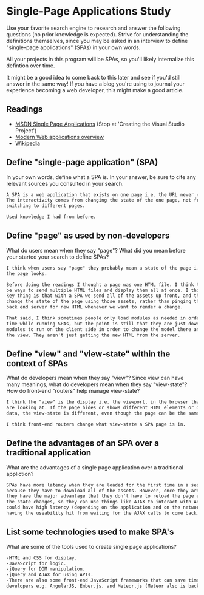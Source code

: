 # Single-Page Applications Study

Use your favorite search engine to research and answer the following questions
(no prior knowledge is expected). Strive for understanding the definitions
themselves, since you may be asked in an interview to define "single-page
applications" (SPAs) in your own words.

All your projects in this program will be SPAs, so you'll likely internalize
this defintion over time.

It might be a good idea to come back to this later and see if you'd still answer
in the same way! If you have a blog you're using to journal your experience
becoming a web developer, this might make a good article.

## Readings

-   [MSDN Single Page Applications](https://msdn.microsoft.com/en-us/magazine/dn463786.aspx) (Stop at 'Creating the Visual Studio Project')
-   [Modern Web applications overview](http://singlepageappbook.com/goal.html)
-   [Wikipedia](https://en.wikipedia.org/wiki/Single-page_application)

## Define "single-page application" (SPA)

In your own words, define what a SPA is. In your answer, be sure to cite any
relevant sources you consulted in your search.

```md
A SPA is a web application that exists on one page i.e. the URL never changes.
The interactivity comes from changing the state of the one page, not from
switching to different pages.

Used knowledge I had from before.
```

## Define "page" as used by non-developers

What do users mean when they say "page"? What did you mean before your started
your search to define SPAs?

```md
I think when users say "page" they probably mean a state of the page i.e. how
the page looks.

Before doing the readings I thought a page was one HTML file. I think there might
be ways to send multiple HTML files and display them all at once. I think the
key thing is that with a SPA we send all of the assets up front, and then
change the state of the page using those assets, rather than pinging the
back end server for new HTML whenever we want to render a change.

That said, I think sometimes people only load modules as needed in order to save
time while running SPAs, but the point is still that they are just downloading
modules to run on the client side in order to change the model there and update
the view. They aren't just getting the new HTML from the server.
```

## Define "view" and "view-state" within the context of SPAs

What do developers mean when they say "view"? Since view can have many meanings,
what do developers mean when they say "view-state"? How do front-end "routers"
help manage view-state?

```md
I think the "view" is the display i.e. the viewport, in the browser that users
are looking at. If the page hides or shows different HTML elements or different
data, the view-state is different, even though the page can be the same page.

I think front-end routers change what view-state a SPA page is in.
```

## Define the advantages of an SPA over a traditional application

What are the advantages of a single page application over a traditional appliction?

```md
SPAs have more latency when they are loaded for the first time in a session
because they have to download all of the assets. However, once they are loaded,
they have the major advantage that they don't have to reload the page every time
the state changes, so they can use things like AJAX to interact with APIs, which
could have high latency (depending on the application and on the network), without
having the useability hit from waiting for the AJAX calls to come back.
```

## List some technologies used to make SPA's

What are some of the tools used to create single page applications?

```md
-HTML and CSS for display.
-JavaScript for logic.
-jQuery for DOM manipulation.
-jQuery and AJAX for using APIs.
-There are also some front-end JavaScript frameworks that can save time for
developers e.g. AngularJS, Ember.js, and Meteor.js (Meteor also is back end)
```
